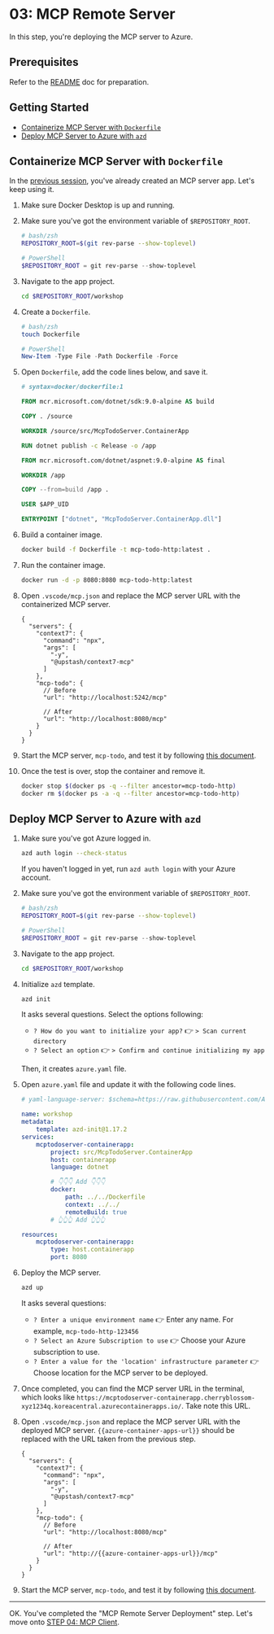 # 03: MCP Remote Server

In this step, you're deploying the MCP server to Azure.

## Prerequisites

Refer to the [README](../README.md#prerequisites) doc for preparation.

## Getting Started

- [Containerize MCP Server with `Dockerfile`](#containerize-mcp-server-with-dockerfile)
- [Deploy MCP Server to Azure with `azd`](#deploy-mcp-server-to-azure-with-azd)

## Containerize MCP Server with `Dockerfile`

In the [previous session](./02-mcp-server.md), you've already created an MCP server app. Let's keep using it.

1. Make sure Docker Desktop is up and running.
1. Make sure you've got the environment variable of `$REPOSITORY_ROOT`.

   ```bash
   # bash/zsh
   REPOSITORY_ROOT=$(git rev-parse --show-toplevel)
   ```

   ```powershell
   # PowerShell
   $REPOSITORY_ROOT = git rev-parse --show-toplevel
   ```

1. Navigate to the app project.

    ```bash
    cd $REPOSITORY_ROOT/workshop
    ```

1. Create a `Dockerfile`.

    ```bash
    # bash/zsh
    touch Dockerfile
    ```

    ```powershell
    # PowerShell
    New-Item -Type File -Path Dockerfile -Force
    ```

1. Open `Dockerfile`, add the code lines below, and save it.

    ```dockerfile
    # syntax=docker/dockerfile:1
    
    FROM mcr.microsoft.com/dotnet/sdk:9.0-alpine AS build
    
    COPY . /source
    
    WORKDIR /source/src/McpTodoServer.ContainerApp
    
    RUN dotnet publish -c Release -o /app
    
    FROM mcr.microsoft.com/dotnet/aspnet:9.0-alpine AS final
    
    WORKDIR /app
    
    COPY --from=build /app .
    
    USER $APP_UID
    
    ENTRYPOINT ["dotnet", "McpTodoServer.ContainerApp.dll"]
    ```

1. Build a container image.

    ```bash
    docker build -f Dockerfile -t mcp-todo-http:latest .
    ```

1. Run the container image.

    ```bash
    docker run -d -p 8080:8080 mcp-todo-http:latest
    ```

1. Open `.vscode/mcp.json` and replace the MCP server URL with the containerized MCP server.

    ```jsonc
    {
      "servers": {
        "context7": {
          "command": "npx",
          "args": [
            "-y",
            "@upstash/context7-mcp"
          ]
        },
        "mcp-todo": {
          // Before
          "url": "http://localhost:5242/mcp"

          // After
          "url": "http://localhost:8080/mcp"
        }
      }
    }
    ```

1. Start the MCP server, `mcp-todo`, and test it by following [this document](./02-mcp-server.md#test-mcp-server).
1. Once the test is over, stop the container and remove it.

    ```bash
    docker stop $(docker ps -q --filter ancestor=mcp-todo-http)
    docker rm $(docker ps -a -q --filter ancestor=mcp-todo-http)
    ```

## Deploy MCP Server to Azure with `azd`

1. Make sure you've got Azure logged in.

    ```bash
    azd auth login --check-status
    ```

   If you haven't logged in yet, run `azd auth login` with your Azure account.

1. Make sure you've got the environment variable of `$REPOSITORY_ROOT`.

   ```bash
   # bash/zsh
   REPOSITORY_ROOT=$(git rev-parse --show-toplevel)
   ```

   ```powershell
   # PowerShell
   $REPOSITORY_ROOT = git rev-parse --show-toplevel
   ```

1. Navigate to the app project.

    ```bash
    cd $REPOSITORY_ROOT/workshop
    ```

1. Initialize `azd` template.

    ```bash
    azd init
    ```

   It asks several questions. Select the options following:

   - `? How do you want to initialize your app?` 👉 `> Scan current directory`
   - `? Select an option` 👉 `> Confirm and continue initializing my app`

   Then, it creates `azure.yaml` file.

1. Open `azure.yaml` file and update it with the following code lines.

    ```yml
    # yaml-language-server: $schema=https://raw.githubusercontent.com/Azure/azure-dev/main/schemas/v1.0/azure.yaml.json
    
    name: workshop
    metadata:
        template: azd-init@1.17.2
    services:
        mcptodoserver-containerapp:
            project: src/McpTodoServer.ContainerApp
            host: containerapp
            language: dotnet

            # 👇👇👇 Add 👇👇👇
            docker:
                path: ../../Dockerfile
                context: ../../
                remoteBuild: true
            # 👆👆👆 Add 👆👆👆

    resources:
        mcptodoserver-containerapp:
            type: host.containerapp
            port: 8080
    ```

1. Deploy the MCP server.

    ```bash
    azd up
    ```

   It asks several questions:

   - `? Enter a unique environment name` 👉 Enter any name. For example, `mcp-todo-http-123456`
   - `? Select an Azure Subscription to use` 👉 Choose your Azure subscription to use.
   - `? Enter a value for the 'location' infrastructure parameter` 👉 Choose location for the MCP server to be deployed.

1. Once completed, you can find the MCP server URL in the terminal, which looks like `https://mcptodoserver-containerapp.cherryblossom-xyz1234q.koreacentral.azurecontainerapps.io/`. Take note this URL.
1. Open `.vscode/mcp.json` and replace the MCP server URL with the deployed MCP server. `{{azure-container-apps-url}}` should be replaced with the URL taken from the previous step.

    ```jsonc
    {
      "servers": {
        "context7": {
          "command": "npx",
          "args": [
            "-y",
            "@upstash/context7-mcp"
          ]
        },
        "mcp-todo": {
          // Before
          "url": "http://localhost:8080/mcp"

          // After
          "url": "http://{{azure-container-apps-url}}/mcp"
        }
      }
    }
    ```

1. Start the MCP server, `mcp-todo`, and test it by following [this document](./02-mcp-server.md#test-mcp-server).

---

OK. You've completed the "MCP Remote Server Deployment" step. Let's move onto [STEP 04: MCP Client](./04-mcp-client.md).
